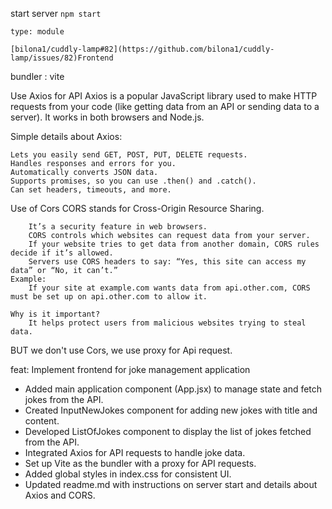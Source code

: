 start server
``
    npm start
``

`` type: module  ``

    [bilona1/cuddly-lamp#82](https://github.com/bilona1/cuddly-lamp/issues/82)Frontend
bundler : vite

Use Axios for API
    Axios is a popular JavaScript library used to make HTTP requests from your code (like getting data from an API or sending data to a server). It works in both browsers and Node.js.

Simple details about Axios:

    Lets you easily send GET, POST, PUT, DELETE requests.
    Handles responses and errors for you.
    Automatically converts JSON data.
    Supports promises, so you can use .then() and .catch().
    Can set headers, timeouts, and more.
    
    
Use of Cors
    CORS stands for Cross-Origin Resource Sharing.

        It’s a security feature in web browsers.
        CORS controls which websites can request data from your server.
        If your website tries to get data from another domain, CORS rules decide if it’s allowed.
        Servers use CORS headers to say: “Yes, this site can access my data” or “No, it can’t.”
    Example:
        If your site at example.com wants data from api.other.com, CORS must be set up on api.other.com to allow it.

    Why is it important?
        It helps protect users from malicious websites trying to steal data.

BUT we don't use Cors, we use proxy for Api request.


feat: Implement frontend for joke management application

- Added main application component (App.jsx) to manage state and fetch jokes from the API.
- Created InputNewJokes component for adding new jokes with title and content.
- Developed ListOfJokes component to display the list of jokes fetched from the API.
- Integrated Axios for API requests to handle joke data.
- Set up Vite as the bundler with a proxy for API requests.
- Added global styles in index.css for consistent UI.
- Updated readme.md with instructions on server start and details about Axios and CORS.
